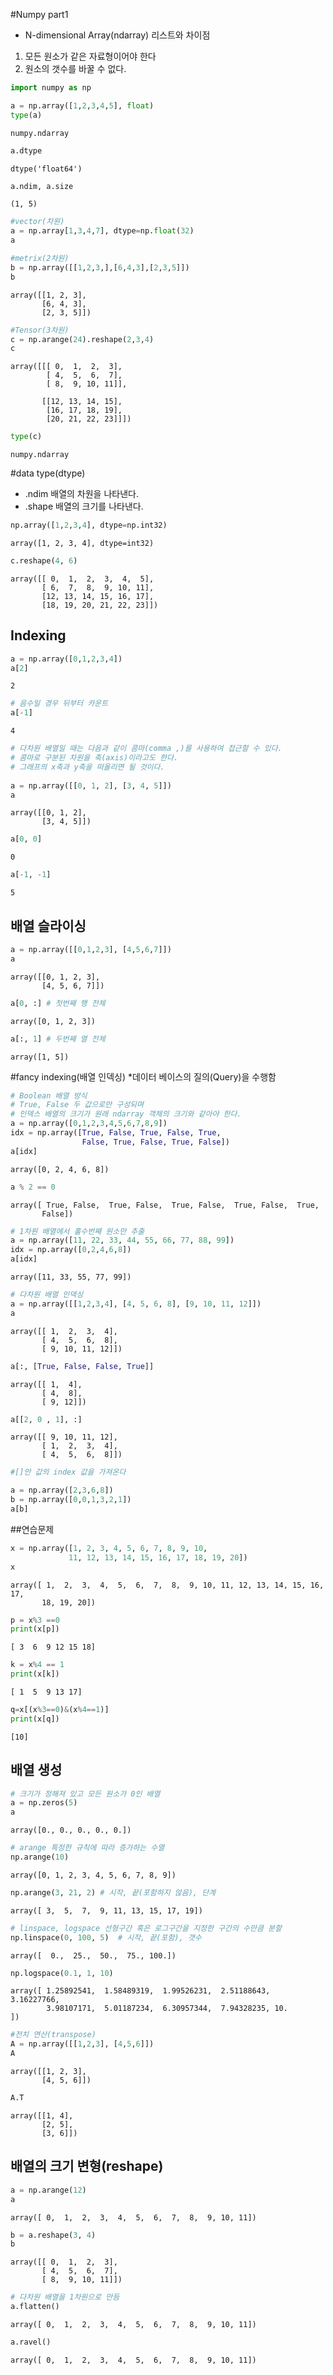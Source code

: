 #Numpy part1
* N-dimensional Array(ndarray) 리스트와 차이점 
1. 모든 원소가 같은 자료형이어야 한다
2. 원소의 갯수를 바꿀 수 없다.


```python
import numpy as np
```


```python
a = np.array([1,2,3,4,5], float)
type(a)
```




    numpy.ndarray




```python
a.dtype
```




    dtype('float64')




```python
a.ndim, a.size
```




    (1, 5)




```python
#vector(차원)
a = np.array[1,3,4,7], dtype=np.float(32)
a
```


```python
#metrix(2차원)
b = np.array([[1,2,3,],[6,4,3],[2,3,5]])
b
```




    array([[1, 2, 3],
           [6, 4, 3],
           [2, 3, 5]])




```python
#Tensor(3차원)
c = np.arange(24).reshape(2,3,4)
c
```




    array([[[ 0,  1,  2,  3],
            [ 4,  5,  6,  7],
            [ 8,  9, 10, 11]],
    
           [[12, 13, 14, 15],
            [16, 17, 18, 19],
            [20, 21, 22, 23]]])




```python
type(c)
```




    numpy.ndarray



#data type(dtype)
* .ndim 배열의 차원을 나타낸다.
* .shape 배열의 크기를 나타낸다.


```python
np.array([1,2,3,4], dtype=np.int32)
```




    array([1, 2, 3, 4], dtype=int32)




```python
c.reshape(4, 6)
```




    array([[ 0,  1,  2,  3,  4,  5],
           [ 6,  7,  8,  9, 10, 11],
           [12, 13, 14, 15, 16, 17],
           [18, 19, 20, 21, 22, 23]])



## Indexing


```python
a = np.array([0,1,2,3,4])
a[2]
```




    2




```python
# 음수일 경우 뒤부터 카운트
a[-1]
```




    4




```python
# 다차원 배열일 때는 다음과 같이 콤마(comma ,)를 사용하여 접근할 수 있다. 
# 콤마로 구분된 차원을 축(axis)이라고도 한다. 
# 그래프의 x축과 y축을 떠올리면 될 것이다.
 
a = np.array([[0, 1, 2], [3, 4, 5]])
a
```




    array([[0, 1, 2],
           [3, 4, 5]])




```python
a[0, 0]
```




    0




```python
a[-1, -1]
```




    5



## 배열 슬라이싱



```python
a = np.array([[0,1,2,3], [4,5,6,7]])
a
```




    array([[0, 1, 2, 3],
           [4, 5, 6, 7]])




```python
a[0, :] # 첫번째 행 전체
```




    array([0, 1, 2, 3])




```python
a[:, 1] # 두번째 열 전체
```




    array([1, 5])



#fancy indexing(배열 인덱싱)
*데이터 베이스의 질의(Query)을 수행함


```python
# Boolean 배열 방식
# True, False 두 값으로만 구성되며 
# 인덱스 배열의 크기가 원래 ndarray 객체의 크기와 같아야 한다.
a = np.array([0,1,2,3,4,5,6,7,8,9])
idx = np.array([True, False, True, False, True,
                False, True, False, True, False])
a[idx]
```




    array([0, 2, 4, 6, 8])




```python
a % 2 == 0
```




    array([ True, False,  True, False,  True, False,  True, False,  True,
           False])




```python
# 1차원 배열에서 홀수번째 원소만 추출
a = np.array([11, 22, 33, 44, 55, 66, 77, 88, 99])
idx = np.array([0,2,4,6,8])
a[idx]
```




    array([11, 33, 55, 77, 99])




```python
# 다차원 배열 인덱싱
a = np.array([[1,2,3,4], [4, 5, 6, 8], [9, 10, 11, 12]])
a
```




    array([[ 1,  2,  3,  4],
           [ 4,  5,  6,  8],
           [ 9, 10, 11, 12]])




```python
a[:, [True, False, False, True]]
```




    array([[ 1,  4],
           [ 4,  8],
           [ 9, 12]])




```python
a[[2, 0 , 1], :]
```




    array([[ 9, 10, 11, 12],
           [ 1,  2,  3,  4],
           [ 4,  5,  6,  8]])




```python
#[]안 값의 index 값을 가져온다 

a = np.array([2,3,6,8])
b = np.array([0,0,1,3,2,1])
a[b]
```

##연습문제


```python
x = np.array([1, 2, 3, 4, 5, 6, 7, 8, 9, 10,
             11, 12, 13, 14, 15, 16, 17, 18, 19, 20])
x
```




    array([ 1,  2,  3,  4,  5,  6,  7,  8,  9, 10, 11, 12, 13, 14, 15, 16, 17,
           18, 19, 20])




```python
p = x%3 ==0
print(x[p])
```

    [ 3  6  9 12 15 18]



```python
k = x%4 == 1
print(x[k])
```

    [ 1  5  9 13 17]



```python
q=x[(x%3==0)&(x%4==1)]
print(x[q])
```

    [10]


## 배열 생성


```python
# 크기가 정해져 있고 모든 원소가 0인 배열
a = np.zeros(5)
a
```




    array([0., 0., 0., 0., 0.])




```python
# arange 특정한 규칙에 따라 증가하는 수열
np.arange(10)
```




    array([0, 1, 2, 3, 4, 5, 6, 7, 8, 9])




```python
np.arange(3, 21, 2) # 시작, 끝(포함하지 않음), 단계
```




    array([ 3,  5,  7,  9, 11, 13, 15, 17, 19])




```python
# linspace, logspace 선형구간 혹은 로그구간을 지정한 구간의 수만큼 분할
np.linspace(0, 100, 5)  # 시작, 끝(포함), 갯수
```




    array([  0.,  25.,  50.,  75., 100.])




```python
np.logspace(0.1, 1, 10)
```




    array([ 1.25892541,  1.58489319,  1.99526231,  2.51188643,  3.16227766,
            3.98107171,  5.01187234,  6.30957344,  7.94328235, 10.        ])




```python
#전치 연산(transpose)
A = np.array([[1,2,3], [4,5,6]])
A
```




    array([[1, 2, 3],
           [4, 5, 6]])




```python
A.T
```




    array([[1, 4],
           [2, 5],
           [3, 6]])



## 배열의 크기 변형(reshape)


```python
a = np.arange(12)
a
```




    array([ 0,  1,  2,  3,  4,  5,  6,  7,  8,  9, 10, 11])




```python
b = a.reshape(3, 4)
b
```




    array([[ 0,  1,  2,  3],
           [ 4,  5,  6,  7],
           [ 8,  9, 10, 11]])




```python
# 다차원 배열을 1차원으로 만듬
a.flatten()
```




    array([ 0,  1,  2,  3,  4,  5,  6,  7,  8,  9, 10, 11])




```python
a.ravel()
```




    array([ 0,  1,  2,  3,  4,  5,  6,  7,  8,  9, 10, 11])




```python

```
